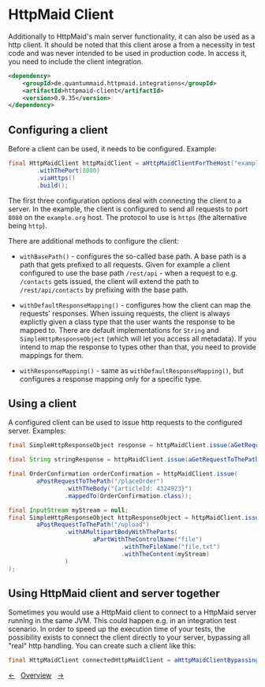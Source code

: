 # HttpMaid Client

Additionally to HttpMaid's main server functionality, it can also be used as a http client.
It should be noted that this client arose a from a necessity in test code and was never
intended to be used in production code.
In access it, you need to include the client integration.
<!---[Dependency](groupId=de.quantummaid.httpmaid.integrations artifactId=httpmaid-client version)-->
```xml
<dependency>
    <groupId>de.quantummaid.httpmaid.integrations</groupId>
    <artifactId>httpmaid-client</artifactId>
    <version>0.9.35</version>
</dependency>
```
## Configuring a client
Before a client can be used, it needs to be configured. Example:
<!---[CodeSnippet] (clientExample)-->
```java
final HttpMaidClient httpMaidClient = aHttpMaidClientForTheHost("example.org")
        .withThePort(8080)
        .viaHttps()
        .build();
```


The first three configuration options deal with connecting the client to a server.
In the example, the client is configured to send all requests to port `8080` on the `example.org` host. The
protocol to use is `https` (the alternative being `http`).

There are additional methods to configure the client:

- `withBasePath()` - configures the so-called base path. A base path is a path that gets prefixed to all requests. Given for example
                     a client configured to use the base path `/rest/api` - when a request to e.g. `/contacts` gets
                     issued, the client will extend the path to `/rest/api/contacts` by prefixing with the base path.

- `withDefaultResponseMapping()` - configures how the client can map the requests' responses. When issuing requests,
the client is always explictly given a class type that the user wants the response to be mapped to. There are default implementations
for `String` and `SimpleHttpResponseObject` (which will let you access all metadata). If you intend to map the response to types other than
that, you need to provide mappings for them.

- `withResponseMapping()` - same as `withDefaultResponseMapping()`, but configures a response mapping only for a specific type.

## Using a client
A configured client can be used to issue http requests to the configured server. Examples:
<!---[CodeSnippet] (clientUsageExamples)-->
```java
final SimpleHttpResponseObject response = httpMaidClient.issue(aGetRequestToThePath("/foo"));

final String stringResponse = httpMaidClient.issue(aGetRequestToThePath("/foo").mappedToString());

final OrderConfirmation orderConfirmation = httpMaidClient.issue(
        aPostRequestToThePath("/placeOrder")
                .withTheBody("{articleId: 4324923}")
                .mappedTo(OrderConfirmation.class));

final InputStream myStream = null;
final SimpleHttpResponseObject httpResponseObject = httpMaidClient.issue(
        aPostRequestToThePath("/upload")
                .withAMultipartBodyWithTheParts(
                        aPartWithTheControlName("file")
                                .withTheFileName("file.txt")
                                .withTheContent(myStream)
                )
);
```


## Using HttpMaid client and server together
Sometimes you would use a HttpMaid client to connect to a HttpMaid server running in the same JVM.
This could happen e.g. in an integration test scenario. In order to speed up the execution time
of your tests, the possibility exists to connect the client directly to your server, bypassing
all "real" http handling. You can create such a client like this:
<!---[CodeSnippet] (clientToSameHttpMaidInstanceExample)-->
```java
final HttpMaidClient connectedHttpMaidClient = aHttpMaidClientBypassingRequestsDirectlyTo(httpMaid).build();
```

<!---[Nav]-->
[&larr;](14_Endpoints.md)&nbsp;&nbsp;&nbsp;[Overview](../README.md)&nbsp;&nbsp;&nbsp;[&rarr;](16_DependencyManagement.md)

